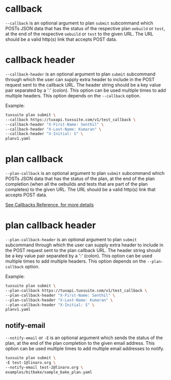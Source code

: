 
# callback

`--callback` is an optional argument to plan `submit` subcommand which
POSTs JSON data that has the status of the respective plan `oebuild`
or `test`, at the end of the respective `oebuild` or `test` to the
given URL. The URL should be a valid http(s) link that accepts POST
data.

# callback header

`--callback-header` is an optional argument to plan `submit`
subcommand through which the user can supply extra header to include
in the POST request sent to the callback URL. The header string
should be a key value pair separated by a ':' (colon). This option can
be used multiple times to add multiple headers. This option depends on
the `--callback` option.

Example:

```sh
tuxsuite plan submit \
--callback https://tuxapi.tuxsuite.com/v1/test_callback \
--callback-header "X-First-Name: Senthil" \
--callback-header "X-Last-Name: Kumaran" \
--callback-header "X-Initial: S" \
planv1.yaml
```

# plan callback

`--plan-callback` is an optional argument to plan `submit` subcommand
which POSTs JSON data that has the status of the plan, at the end of
the plan completion (when all the oebuilds and tests that are part of
the plan completes) to the given URL. The URL should be a valid
http(s) link that accepts POST data.

[See Callbacks Reference, for more details](../../callbacks.md)

# plan callback header

`--plan-callback-header` is an optional argument to plan `submit`
subcommand through which the user can supply extra header to include
in the POST request sent to the plan callback URL. The header string
should be a key value pair separated by a ':' (colon). This option can
be used multiple times to add multiple headers. This option depends on
the `--plan-callback` option.

Example:

```sh
tuxsuite plan submit \
--plan-callback https://tuxapi.tuxsuite.com/v1/test_callback \
--plan-callback-header "X-First-Name: Senthil" \
--plan-callback-header "X-Last-Name: Kumaran" \
--plan-callback-header "X-Initial: S" \
planv1.yaml
```

## notify-email

`--notify-email` or `-E` is an optional argument which sends the
status of the plan, at the end of the plan completion to the given
email address. This option can be used multiple times to add multiple
email addresses to notify.

```sh
tuxsuite plan submit \
-E test-1@linaro.org \
--notify-email test-2@linaro.org \
examples/bitbake/sample_bake_plan.yaml
```
